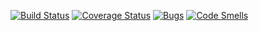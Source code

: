 [![Build Status](https://travis-ci.org/godoftetris/God_Tetris.svg?branch=master)](https://travis-ci.org/godoftetris/God_Tetris)
[![Coverage Status](https://coveralls.io/repos/godoftetris/God_Tetris/badge.svg?branch=master)](https://coveralls.io/github/godoftetris/God_Tetris?branch=master)
[![Bugs](https://sonarcloud.io/api/project_badges/measure?project=godoftetris_God_Tetris&metric=bugs)](https://sonarcloud.io/dashboard?id=godoftetris_God_Tetris)
[![Code Smells](https://sonarcloud.io/api/project_badges/measure?project=godoftetris_God_Tetris&metric=code_smells)](https://sonarcloud.io/dashboard?id=godoftetris_God_Tetris)
